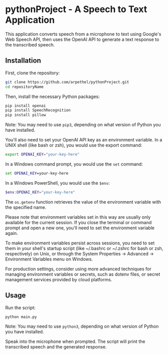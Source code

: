 # pythonProject - A Speech to Text Application
This application converts speech from a microphone to text using Google's Web Speech API, then uses the OpenAI API to generate a text response to the transcribed speech.

## Installation

First, clone the repository:
```bash
git clone https://github.com/arpethel/pythonProject.git
cd repositoryName
```

Then, install the necessary Python packages:
```bash
pip install openai
pip install SpeechRecognition
pip install pillow
```
Note: You may need to use `pip3`, depending on what version of Python you have installed.

You'll also need to set your OpenAI API key as an environment variable. In a UNIX shell (like bash or zsh), you would use the export command:
```bash
export OPENAI_KEY="your-key-here"
```

In a Windows command prompt, you would use the `set` command:
```cmd
set OPENAI_KEY=your-key-here
```

In a Windows PowerShell, you would use the `$env`:
```powershell
$env:OPENAI_KEY="your-key-here"
```

The `os.getenv` function retrieves the value of the environment variable with the specified name.

Please note that environment variables set in this way are usually only available for the current session. If you close the terminal or command prompt and open a new one, you'll need to set the environment variable again.

To make environment variables persist across sessions, you need to set them in your shell's startup script (like ~/.bashrc or ~/.zshrc for bash or zsh, respectively) on Unix, or through the System Properties → Advanced → Environment Variables menu on Windows.

For production settings, consider using more advanced techniques for managing environment variables or secrets, such as dotenv files, or secret management services provided by cloud platforms.

## Usage
Run the script:
```bash
python main.py
```
Note: You may need to use `python3`, depending on what version of Python you have installed.

Speak into the microphone when prompted. The script will print the transcribed speech and the generated response.